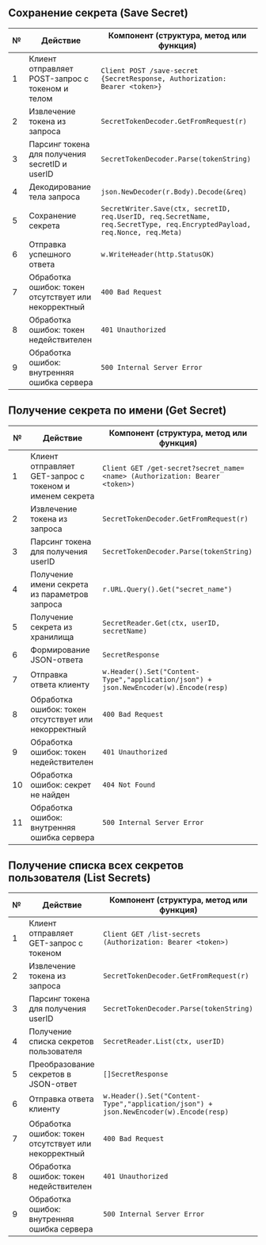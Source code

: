 ## Сохранение секрета (Save Secret)

| №  | Действие                                           | Компонент (структура, метод или функция)              |
|----|---------------------------------------------------|------------------------------------------------------|
| 1  | Клиент отправляет POST-запрос с токеном и телом   | `Client POST /save-secret {SecretResponse, Authorization: Bearer <token>}` |
| 2  | Извлечение токена из запроса                      | `SecretTokenDecoder.GetFromRequest(r)`              |
| 3  | Парсинг токена для получения secretID и userID   | `SecretTokenDecoder.Parse(tokenString)`             |
| 4  | Декодирование тела запроса                        | `json.NewDecoder(r.Body).Decode(&req)`              |
| 5  | Сохранение секрета                                | `SecretWriter.Save(ctx, secretID, req.UserID, req.SecretName, req.SecretType, req.EncryptedPayload, req.Nonce, req.Meta)` |
| 6  | Отправка успешного ответа                         | `w.WriteHeader(http.StatusOK)`                      |
| 7  | Обработка ошибок: токен отсутствует или некорректный | `400 Bad Request`                                   |
| 8  | Обработка ошибок: токен недействителен           | `401 Unauthorized`                                  |
| 9  | Обработка ошибок: внутренняя ошибка сервера      | `500 Internal Server Error`                          |


## Получение секрета по имени (Get Secret)

| №  | Действие                                           | Компонент (структура, метод или функция)              |
|----|---------------------------------------------------|------------------------------------------------------|
| 1  | Клиент отправляет GET-запрос с токеном и именем секрета | `Client GET /get-secret?secret_name=<name> (Authorization: Bearer <token>)` |
| 2  | Извлечение токена из запроса                      | `SecretTokenDecoder.GetFromRequest(r)`              |
| 3  | Парсинг токена для получения userID              | `SecretTokenDecoder.Parse(tokenString)`             |
| 4  | Получение имени секрета из параметров запроса    | `r.URL.Query().Get("secret_name")`                  |
| 5  | Получение секрета из хранилища                   | `SecretReader.Get(ctx, userID, secretName)`         |
| 6  | Формирование JSON-ответа                          | `SecretResponse`                                    |
| 7  | Отправка ответа клиенту                           | `w.Header().Set("Content-Type","application/json") + json.NewEncoder(w).Encode(resp)` |
| 8  | Обработка ошибок: токен отсутствует или некорректный | `400 Bad Request`                                   |
| 9  | Обработка ошибок: токен недействителен           | `401 Unauthorized`                                  |
| 10 | Обработка ошибок: секрет не найден               | `404 Not Found`                                     |
| 11 | Обработка ошибок: внутренняя ошибка сервера      | `500 Internal Server Error`                          |


## Получение списка всех секретов пользователя (List Secrets)

| №  | Действие                                           | Компонент (структура, метод или функция)              |
|----|---------------------------------------------------|------------------------------------------------------|
| 1  | Клиент отправляет GET-запрос с токеном           | `Client GET /list-secrets (Authorization: Bearer <token>)` |
| 2  | Извлечение токена из запроса                      | `SecretTokenDecoder.GetFromRequest(r)`              |
| 3  | Парсинг токена для получения userID              | `SecretTokenDecoder.Parse(tokenString)`             |
| 4  | Получение списка секретов пользователя           | `SecretReader.List(ctx, userID)`                    |
| 5  | Преобразование секретов в JSON-ответ             | `[]SecretResponse`                                  |
| 6  | Отправка ответа клиенту                           | `w.Header().Set("Content-Type","application/json") + json.NewEncoder(w).Encode(resp)` |
| 7  | Обработка ошибок: токен отсутствует или некорректный | `400 Bad Request`                                   |
| 8  | Обработка ошибок: токен недействителен           | `401 Unauthorized`                                  |
| 9  | Обработка ошибок: внутренняя ошибка сервера      | `500 Internal Server Error`                          |
